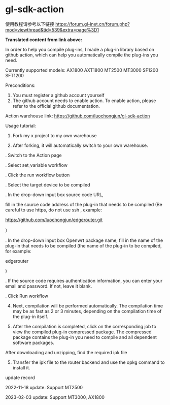 # gl-sdk-action
使用教程请参考以下链接
https://forum.gl-inet.cn/forum.php?mod=viewthread&tid=539&extra=page%3D1

**Translated content from link above:**

In order to help you compile plug-ins, I made a plug-in library based on github action, which can help you automatically compile the plug-ins you need.

Currently supported models:
AX1800
AXT1800
MT2500
MT3000
SF1200
SFT1200

Preconditions:
1. You must register a github account yourself
2. The github account needs to enable action. To enable action, please refer to the official github documentation.

Action warehouse link:
https://github.com/luochongjun/gl-sdk-action

Usage tutorial:
1. Fork my x project to my own warehouse

2. After forking, it will automatically switch to your own warehouse.

. Switch to the Action page

. Select set_variable workflow

. Click the run workflow button 

. Select the target device to be compiled

   . In the drop-down input box source code URL, 
   
   fill in the source code address of the plug-in that needs to be compiled  (Be careful to use https, do not use ssh , example: 
   
   https://github.com/luochongjun/edgerouter.git 
   
   ）
   
   . In the drop-down input box Openwrt package name, fill in the name of the plug-in that needs to be compiled (the name of the plug-in to be compiled, 
   for example: 
   
   edgerouter
   
   )
   
. If the source code requires authentication information, you can enter your email and password. If not, leave it blank.

. Click Run workflow

4. Next, compilation will be performed automatically. The compilation time may be as fast as 2 or 3 minutes, depending on the compilation time of the plug-in itself.

5. After the compilation is completed, click on the corresponding job to view the compiled plug-in compressed package.
   The compressed package contains the plug-in you need to compile and all dependent software packages.

After downloading and unzipping, find the required ipk file


5. Transfer the ipk file to the router backend and use the opkg command to install it.

update record

2022-11-18 update: Support MT2500

2023-02-03 update: Support MT3000, AX1800
